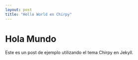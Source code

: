```yaml
---
layout: post
title: "Hello World en Chirpy"
---
```


# Hola Mundo

Este es un post de ejemplo utilizando el tema Chirpy en Jekyll.
